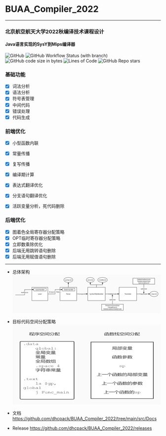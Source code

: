 # BUAA_Compiler_2022

------------
### 北京航空航天大学2022秋编译技术课程设计
#### Java语言实现的SysY到Mips编译器

![GitHub](https://img.shields.io/github/license/dhcpack/BUAA_Compiler_2022)
![GitHub Workflow Status (with branch)](https://img.shields.io/github/actions/workflow/status/dhcpack/BUAA_Compiler_2022/release.yml?branch=main&label=build-and-release)
![GitHub code size in bytes](https://img.shields.io/github/languages/code-size/dhcpack/BUAA_Compiler_2022)
![Lines of Code](https://img.shields.io/badge/Lines%20of%20Code-10817-blue)
![GitHub Repo stars](https://img.shields.io/github/stars/dhcpack/BUAA_Compiler_2022?style=social)

### 基础功能
- [x] 词法分析
- [x] 语法分析
- [x] 符号表管理
- [x] 中间代码
- [x] 错误处理
- [x] 代码生成

### 前端优化
- [x] 小型函数内联
- [x] 常量传播
- [x] 复写传播
- [x] 编译期计算
- [x] 表达式翻译优化
- [x] 分支语句翻译优化
- [x] 活跃变量分析，死代码删除


### 后端优化
- [x] 图着色全局寄存器分配策略
- [x] OPT临时寄存器分配策略
- [x] 立即数乘除优化
- [x] 后端无用跳转语句删除
- [x] 后端无用赋值语句删除

--------------

- 总体架构
  ![总体架构](./src/Docs/img/总体架构.jpg)

- 目标代码空间分配策略
  ![空间分配](./src/Docs/img/空间分配.png)

- 文档
  https://github.com/dhcpack/BUAA_Compiler_2022/tree/main/src/Docs

- Release
  https://github.com/dhcpack/BUAA_Compiler_2022/releases